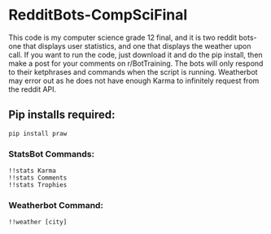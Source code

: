 # RedditBots-CompSciFinal
This code is my computer science grade 12 final, and it is two reddit bots- one that displays user statistics,
and one that displays the weather upon call.
If you want to run the code, just download it and do the pip install, then make a post for your comments on r/BotTraining. The bots will only respond to their ketphrases and commands when the script is running. Weatherbot may error out as he does not have enough Karma to infinitely request from the reddit API.

## Pip installs required:
```
pip install praw
```

### StatsBot Commands:
```
!!stats Karma
!!stats Comments
!!stats Trophies
```

### Weatherbot Command:
```
!!weather [city]
```
